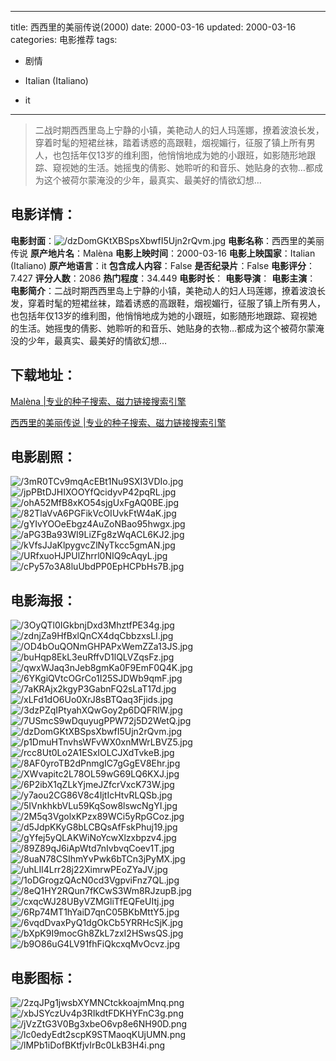 
---
title: 西西里的美丽传说(2000)
date: 2000-03-16
updated: 2000-03-16
categories: 电影推荐
tags:
- 剧情

- Italian (Italiano)
- it
---


> 二战时期西西里岛上宁静的小镇，美艳动人的妇人玛莲娜，撩着波浪长发，穿着时髦的短裙丝袜，踏着诱惑的高跟鞋，烟视媚行，征服了镇上所有男人，也包括年仅13岁的维利图，他悄悄地成为她的小跟班，如影随形地跟踪、窥视她的生活。她摇曳的倩影、她聆听的和音乐、她贴身的衣物…都成为这个被荷尔蒙淹没的少年，最真实、最美好的情欲幻想…

## **电影详情**：

**电影封面**：<img src="https://image.tmdb.org/t/p/w200/dzDomGKtXBSpsXbwfI5Ujn2rQvm.jpg" alt="/dzDomGKtXBSpsXbwfI5Ujn2rQvm.jpg" title="/dzDomGKtXBSpsXbwfI5Ujn2rQvm.jpg">
**电影名称**：西西里的美丽传说
**原产地片名**：Malèna
**电影上映时间**：2000-03-16
**电影上映国家**：Italian (Italiano)
**原产地语言**：it
**包含成人内容**：False
**是否纪录片**：False
**电影评分**：7.427
**评分人数**：2086
**热门程度**：34.449
**电影时长**：
**电影导演**：
**电影主演**：
**电影简介**：二战时期西西里岛上宁静的小镇，美艳动人的妇人玛莲娜，撩着波浪长发，穿着时髦的短裙丝袜，踏着诱惑的高跟鞋，烟视媚行，征服了镇上所有男人，也包括年仅13岁的维利图，他悄悄地成为她的小跟班，如影随形地跟踪、窥视她的生活。她摇曳的倩影、她聆听的和音乐、她贴身的衣物…都成为这个被荷尔蒙淹没的少年，最真实、最美好的情欲幻想…

## **下载地址**：
[Malèna |专业的种子搜索、磁力链接搜索引擎](https://movie.amd794.com:2083/?search=Mal%C3%A8na&ordering=&mode=match_phrase&page_size=10&page=1)

[西西里的美丽传说 |专业的种子搜索、磁力链接搜索引擎](https://movie.amd794.com:2083/?search=%E8%A5%BF%E8%A5%BF%E9%87%8C%E7%9A%84%E7%BE%8E%E4%B8%BD%E4%BC%A0%E8%AF%B4&ordering=&mode=match_phrase&page_size=10&page=1)
 

## **电影剧照**：
<img src="https://image.tmdb.org/t/p/original/3mR0TCv9mqAcEBt1Nu9SXI3VDIo.jpg" alt="/3mR0TCv9mqAcEBt1Nu9SXI3VDIo.jpg" title="/3mR0TCv9mqAcEBt1Nu9SXI3VDIo.jpg"><img src="https://image.tmdb.org/t/p/original/jpPBtDJHIXOOYfQcidyvP42pqRL.jpg" alt="/jpPBtDJHIXOOYfQcidyvP42pqRL.jpg" title="/jpPBtDJHIXOOYfQcidyvP42pqRL.jpg"><img src="https://image.tmdb.org/t/p/original/ohA52MfB8xKO54sjgUxFgAQ0BE.jpg" alt="/ohA52MfB8xKO54sjgUxFgAQ0BE.jpg" title="/ohA52MfB8xKO54sjgUxFgAQ0BE.jpg"><img src="https://image.tmdb.org/t/p/original/82TlaVvA6PGFikVcOIUvkFtW4aK.jpg" alt="/82TlaVvA6PGFikVcOIUvkFtW4aK.jpg" title="/82TlaVvA6PGFikVcOIUvkFtW4aK.jpg"><img src="https://image.tmdb.org/t/p/original/gYIvYOOeEbgz4AuZoNBao95hwgx.jpg" alt="/gYIvYOOeEbgz4AuZoNBao95hwgx.jpg" title="/gYIvYOOeEbgz4AuZoNBao95hwgx.jpg"><img src="https://image.tmdb.org/t/p/original/aPG3Ba93WI9LiZFg8zWqACL6KJ2.jpg" alt="/aPG3Ba93WI9LiZFg8zWqACL6KJ2.jpg" title="/aPG3Ba93WI9LiZFg8zWqACL6KJ2.jpg"><img src="https://image.tmdb.org/t/p/original/kVfsJJaKlpygvcZlNyTkcc5gmAN.jpg" alt="/kVfsJJaKlpygvcZlNyTkcc5gmAN.jpg" title="/kVfsJJaKlpygvcZlNyTkcc5gmAN.jpg"><img src="https://image.tmdb.org/t/p/original/URfxuoHJPUlZhrrl0NIQ9cAqyL.jpg" alt="/URfxuoHJPUlZhrrl0NIQ9cAqyL.jpg" title="/URfxuoHJPUlZhrrl0NIQ9cAqyL.jpg"><img src="https://image.tmdb.org/t/p/original/cPy57o3A8luUbdPP0EpHCPbHs7B.jpg" alt="/cPy57o3A8luUbdPP0EpHCPbHs7B.jpg" title="/cPy57o3A8luUbdPP0EpHCPbHs7B.jpg">

## **电影海报**：
<img src="https://image.tmdb.org/t/p/original/3OyQTl0IGkbnjDxd3MhztfPE34g.jpg" alt="/3OyQTl0IGkbnjDxd3MhztfPE34g.jpg" title="/3OyQTl0IGkbnjDxd3MhztfPE34g.jpg"><img src="https://image.tmdb.org/t/p/original/zdnjZa9HfBxlQnCX4dqCbbzxsLI.jpg" alt="/zdnjZa9HfBxlQnCX4dqCbbzxsLI.jpg" title="/zdnjZa9HfBxlQnCX4dqCbbzxsLI.jpg"><img src="https://image.tmdb.org/t/p/original/OD4bOuQONmGHPAPxWemZZa13JS.jpg" alt="/OD4bOuQONmGHPAPxWemZZa13JS.jpg" title="/OD4bOuQONmGHPAPxWemZZa13JS.jpg"><img src="https://image.tmdb.org/t/p/original/buHqp8EkL3euRffvD1lQLVZqsFz.jpg" alt="/buHqp8EkL3euRffvD1lQLVZqsFz.jpg" title="/buHqp8EkL3euRffvD1lQLVZqsFz.jpg"><img src="https://image.tmdb.org/t/p/original/qwxWJaq3nJeb8gmKa0F9EmF0Q4K.jpg" alt="/qwxWJaq3nJeb8gmKa0F9EmF0Q4K.jpg" title="/qwxWJaq3nJeb8gmKa0F9EmF0Q4K.jpg"><img src="https://image.tmdb.org/t/p/original/6YKgiQVtcOGrCo1I25SJDWb9qmF.jpg" alt="/6YKgiQVtcOGrCo1I25SJDWb9qmF.jpg" title="/6YKgiQVtcOGrCo1I25SJDWb9qmF.jpg"><img src="https://image.tmdb.org/t/p/original/7aKRAjx2kgyP3GabnFQ2sLaT17d.jpg" alt="/7aKRAjx2kgyP3GabnFQ2sLaT17d.jpg" title="/7aKRAjx2kgyP3GabnFQ2sLaT17d.jpg"><img src="https://image.tmdb.org/t/p/original/xLFd1dO6Uo0XrJ8sBTQaq3Fjids.jpg" alt="/xLFd1dO6Uo0XrJ8sBTQaq3Fjids.jpg" title="/xLFd1dO6Uo0XrJ8sBTQaq3Fjids.jpg"><img src="https://image.tmdb.org/t/p/original/3dzPZqIPtyahXQwGoy2p6DQFRlW.jpg" alt="/3dzPZqIPtyahXQwGoy2p6DQFRlW.jpg" title="/3dzPZqIPtyahXQwGoy2p6DQFRlW.jpg"><img src="https://image.tmdb.org/t/p/original/7USmcS9wDquyugPPW72j5D2WetQ.jpg" alt="/7USmcS9wDquyugPPW72j5D2WetQ.jpg" title="/7USmcS9wDquyugPPW72j5D2WetQ.jpg"><img src="https://image.tmdb.org/t/p/original/dzDomGKtXBSpsXbwfI5Ujn2rQvm.jpg" alt="/dzDomGKtXBSpsXbwfI5Ujn2rQvm.jpg" title="/dzDomGKtXBSpsXbwfI5Ujn2rQvm.jpg"><img src="https://image.tmdb.org/t/p/original/p1DmuHTnvhsWFvWX0xnMWrLBVZ5.jpg" alt="/p1DmuHTnvhsWFvWX0xnMWrLBVZ5.jpg" title="/p1DmuHTnvhsWFvWX0xnMWrLBVZ5.jpg"><img src="https://image.tmdb.org/t/p/original/rcc8Ut0Lo2A1ESxIOLCJXdTvkeB.jpg" alt="/rcc8Ut0Lo2A1ESxIOLCJXdTvkeB.jpg" title="/rcc8Ut0Lo2A1ESxIOLCJXdTvkeB.jpg"><img src="https://image.tmdb.org/t/p/original/8AF0yroTB2dPnmgIC7gGgEV8Ehr.jpg" alt="/8AF0yroTB2dPnmgIC7gGgEV8Ehr.jpg" title="/8AF0yroTB2dPnmgIC7gGgEV8Ehr.jpg"><img src="https://image.tmdb.org/t/p/original/XWvapitc2L78OL59wG69LQ6KXJ.jpg" alt="/XWvapitc2L78OL59wG69LQ6KXJ.jpg" title="/XWvapitc2L78OL59wG69LQ6KXJ.jpg"><img src="https://image.tmdb.org/t/p/original/6P2ibX1qZLkYjmeJZfcrVxcK73W.jpg" alt="/6P2ibX1qZLkYjmeJZfcrVxcK73W.jpg" title="/6P2ibX1qZLkYjmeJZfcrVxcK73W.jpg"><img src="https://image.tmdb.org/t/p/original/y7aou2CG86V8c4IjtIcHtvRLQSb.jpg" alt="/y7aou2CG86V8c4IjtIcHtvRLQSb.jpg" title="/y7aou2CG86V8c4IjtIcHtvRLQSb.jpg"><img src="https://image.tmdb.org/t/p/original/5IVnkhkbVLu59KqSow8lswcNgYI.jpg" alt="/5IVnkhkbVLu59KqSow8lswcNgYI.jpg" title="/5IVnkhkbVLu59KqSow8lswcNgYI.jpg"><img src="https://image.tmdb.org/t/p/original/2M5q3VgolxKPzx89WCi5yRpGCoz.jpg" alt="/2M5q3VgolxKPzx89WCi5yRpGCoz.jpg" title="/2M5q3VgolxKPzx89WCi5yRpGCoz.jpg"><img src="https://image.tmdb.org/t/p/original/d5JdpKKyG8bLCBQsAfFskPhuj19.jpg" alt="/d5JdpKKyG8bLCBQsAfFskPhuj19.jpg" title="/d5JdpKKyG8bLCBQsAfFskPhuj19.jpg"><img src="https://image.tmdb.org/t/p/original/gYfej5yQLAKWiNoYcwXlzxbpzv4.jpg" alt="/gYfej5yQLAKWiNoYcwXlzxbpzv4.jpg" title="/gYfej5yQLAKWiNoYcwXlzxbpzv4.jpg"><img src="https://image.tmdb.org/t/p/original/89Z89qJ6iApWtd7nIvbvqCoev1T.jpg" alt="/89Z89qJ6iApWtd7nIvbvqCoev1T.jpg" title="/89Z89qJ6iApWtd7nIvbvqCoev1T.jpg"><img src="https://image.tmdb.org/t/p/original/8uaN78CSIhmYvPwk6bTCn3jPyMX.jpg" alt="/8uaN78CSIhmYvPwk6bTCn3jPyMX.jpg" title="/8uaN78CSIhmYvPwk6bTCn3jPyMX.jpg"><img src="https://image.tmdb.org/t/p/original/uhLIl4Lrr28j22XimrwPEoZYaJV.jpg" alt="/uhLIl4Lrr28j22XimrwPEoZYaJV.jpg" title="/uhLIl4Lrr28j22XimrwPEoZYaJV.jpg"><img src="https://image.tmdb.org/t/p/original/1oDGrogzQAcN0cd3VgpviFnz7QL.jpg" alt="/1oDGrogzQAcN0cd3VgpviFnz7QL.jpg" title="/1oDGrogzQAcN0cd3VgpviFnz7QL.jpg"><img src="https://image.tmdb.org/t/p/original/8eQ1HY2RQun7fKCwS3Wm8RJzupB.jpg" alt="/8eQ1HY2RQun7fKCwS3Wm8RJzupB.jpg" title="/8eQ1HY2RQun7fKCwS3Wm8RJzupB.jpg"><img src="https://image.tmdb.org/t/p/original/cxqcWJ28UByVZMGliTfEQFeUItj.jpg" alt="/cxqcWJ28UByVZMGliTfEQFeUItj.jpg" title="/cxqcWJ28UByVZMGliTfEQFeUItj.jpg"><img src="https://image.tmdb.org/t/p/original/6Rp74MT1hYaiD7qnC05BKbMttY5.jpg" alt="/6Rp74MT1hYaiD7qnC05BKbMttY5.jpg" title="/6Rp74MT1hYaiD7qnC05BKbMttY5.jpg"><img src="https://image.tmdb.org/t/p/original/6vqdDvaxPyQ1dgOkCb5YRRHcSjK.jpg" alt="/6vqdDvaxPyQ1dgOkCb5YRRHcSjK.jpg" title="/6vqdDvaxPyQ1dgOkCb5YRRHcSjK.jpg"><img src="https://image.tmdb.org/t/p/original/bXpK9I9mocGh8ZkL7zxI2HSwsQS.jpg" alt="/bXpK9I9mocGh8ZkL7zxI2HSwsQS.jpg" title="/bXpK9I9mocGh8ZkL7zxI2HSwsQS.jpg"><img src="https://image.tmdb.org/t/p/original/b9O86uG4LV91fhFiQkcxqMvOcvz.jpg" alt="/b9O86uG4LV91fhFiQkcxqMvOcvz.jpg" title="/b9O86uG4LV91fhFiQkcxqMvOcvz.jpg">

## **电影图标**：
<img src="https://image.tmdb.org/t/p/original/2zqJPg1jwsbXYMNCtckkoajmMnq.png" alt="/2zqJPg1jwsbXYMNCtckkoajmMnq.png" title="/2zqJPg1jwsbXYMNCtckkoajmMnq.png"><img src="https://image.tmdb.org/t/p/original/xbJSYczUv4p3RIkdtFDKHYFnC3g.png" alt="/xbJSYczUv4p3RIkdtFDKHYFnC3g.png" title="/xbJSYczUv4p3RIkdtFDKHYFnC3g.png"><img src="https://image.tmdb.org/t/p/original/jVzZtG3V0Bg3xbeO6vp8e6NH90D.png" alt="/jVzZtG3V0Bg3xbeO6vp8e6NH90D.png" title="/jVzZtG3V0Bg3xbeO6vp8e6NH90D.png"><img src="https://image.tmdb.org/t/p/original/lc0edyEdt2scpK9STMaoqKUjUMN.png" alt="/lc0edyEdt2scpK9STMaoqKUjUMN.png" title="/lc0edyEdt2scpK9STMaoqKUjUMN.png"><img src="https://image.tmdb.org/t/p/original/lMPb1iDofBKtfjvIrBc0LkB3H4i.png" alt="/lMPb1iDofBKtfjvIrBc0LkB3H4i.png" title="/lMPb1iDofBKtfjvIrBc0LkB3H4i.png">
